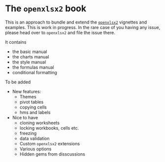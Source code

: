 # The `openxlsx2` book

This is an approach to bundle and extend the [`openxlsx2`](https://github.com/JanMarvin/openxlsx2) vignettes and examples. This is work in progress. In the rare case of you having any issue, please head over to `openxlsx2` and file the issue there.

It contains

-   the basic manual
-   the charts manual
-   the style manual
-   the formulas manual
-   conditional formatting

To be added

-   New features:
    -   Themes
    -   pivot tables
    -   copying cells
    -   hms and labels
-   Nice to have
    -   cloning worksheets
    -   locking workbooks, cells etc.
    -   freezing
    -   data validation
    -   Custom `openxlsx2` extensions
    -   Various options
    -   Hidden gems from disscussions
